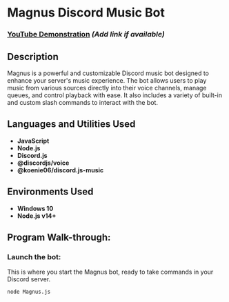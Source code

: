 # Magnus Discord Music Bot

### [YouTube Demonstration](#) *(Add link if available)*

## Description
Magnus is a powerful and customizable Discord music bot designed to enhance your server's music experience. The bot allows users to play music from various sources directly into their voice channels, manage queues, and control playback with ease. It also includes a variety of built-in and custom slash commands to interact with the bot.

## Languages and Utilities Used
- **JavaScript**
- **Node.js**
- **Discord.js**
- **@discordjs/voice**
- **@koenie06/discord.js-music**

## Environments Used
- **Windows 10**
- **Node.js v14+**

## Program Walk-through:

### Launch the bot:
This is where you start the Magnus bot, ready to take commands in your Discord server.
```bash
node Magnus.js
